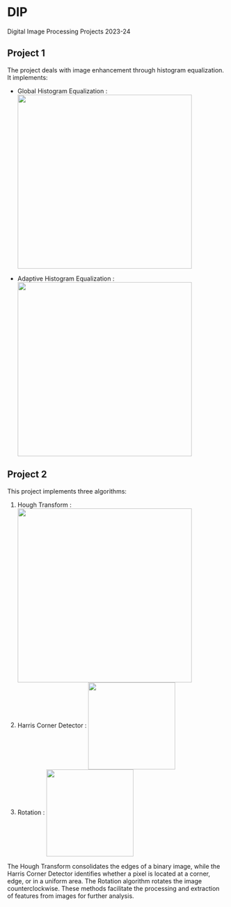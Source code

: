 # DIP
 Digital Image Processing Projects 2023-24

 ## Project 1 
 The project deals with image enhancement through histogram equalization. 
 It implements: 
 * Global Histogram Equalization :          <img width="400" align="center" src="https://github.com/user-attachments/assets/10a3beed-eb98-4a39-9421-611017a42715" />
   
 * Adaptive Histogram Equalization :        <img width="400" align="center" src="https://github.com/user-attachments/assets/731e7ce3-79eb-4ff6-901f-da69e93d023e" /> 

 ## Project 2
 This project implements three algorithms: 
1. Hough Transform :                   <img width="400" align="center" src="https://github.com/user-attachments/assets/fabc71e5-1b7b-487e-ae92-2c2810832fa9" /> 
2. Harris Corner Detector :            <img width="200" align="center" src="https://github.com/user-attachments/assets/0786e94c-2005-4446-ae5d-7eaf01e45680" /> 
3. Rotation :                          <img width="200" align="center" src="https://github.com/user-attachments/assets/0786e94c-2005-4446-ae5d-7eaf01e45680" /> 

The Hough Transform consolidates the edges of a binary image, while the Harris Corner Detector identifies whether a pixel is located at a corner, edge, or in a uniform area. 
The Rotation algorithm rotates the image counterclockwise. These methods facilitate the processing and extraction of features from images for further analysis.
